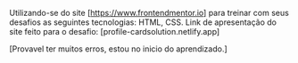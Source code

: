 Utilizando-se do site [https://www.frontendmentor.io] para treinar com seus desafios as seguintes tecnologias: HTML, CSS.
Link de apresentação do site feito para o desafio: [profile-cardsolution.netlify.app]

[Provavel ter muitos erros, estou no inicio do aprendizado.]
